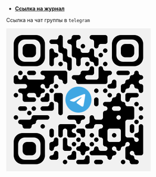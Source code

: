 - **[Ссылка на журнал](https://docs.google.com/spreadsheets/d/1Nmaca986hRscTlsiQs9wKaml_9Xll50ShhlH410lwV8/edit#gid=1893995648)**

Ссылка на чат группы в `telegram`

  ![](./assets/telegram.png)